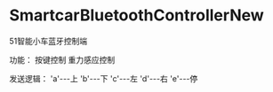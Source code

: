 # SmartcarBluetoothControllerNew
51智能小车蓝牙控制端


功能：
按键控制
重力感应控制


发送逻辑：
'a'---上
'b'---下
'c'---左
'd'---右
'e'---停

